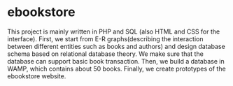 # ebookstore
This project is mainly written in PHP and SQL (also HTML and CSS for the interface).
First, we start from E-R graphs(describing the interaction between different entities such as books and authors) and design database schema based on relational database theory.
We make sure that the database can support basic book transaction.
Then, we build a database in WAMP, which contains about 50 books.
Finally, we create prototypes of the ebookstore website.
